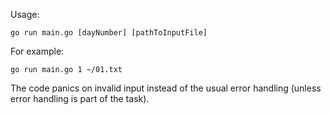 Usage:

`go run main.go [dayNumber] [pathToInputFile]`

For example:

`go run main.go 1 ~/01.txt`

The code panics on invalid input instead of the usual error handling (unless error handling is part of the task).
